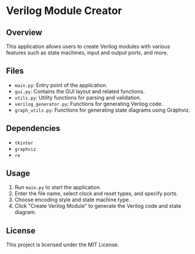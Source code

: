 # Verilog Module Creator

## Overview
This application allows users to create Verilog modules with various features such as state machines, input and output ports, and more.

## Files
- `main.py`: Entry point of the application.
- `gui.py`: Contains the GUI layout and related functions.
- `utils.py`: Utility functions for parsing and validation.
- `verilog_generator.py`: Functions for generating Verilog code.
- `graph_utils.py`: Functions for generating state diagrams using Graphviz.

## Dependencies
- `tkinter`
- `graphviz`
- `re`

## Usage
1. Run `main.py` to start the application.
2. Enter the file name, select clock and reset types, and specify ports.
3. Choose encoding style and state machine type.
4. Click "Create Verilog Module" to generate the Verilog code and state diagram.

## License
This project is licensed under the MIT License.
